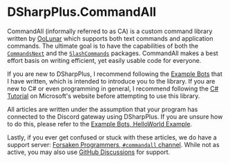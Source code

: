 # DSharpPlus.CommandAll
CommandAll (informally referred to as CA) is a custom command library written by [OoLunar](https://github.com/OoLunar) which supports both text commands and application commands. The ultimate goal is to have the capabilities of both the [`CommandsNext`](https://www.nuget.org/packages/DSharpPlus.CommandsNext) and the [`SlashCommands`](https://www.nuget.org/packages/DSharpPlus.SlashCommands) packages. CommandAll makes a best effort basis on writing efficient, yet easily usable code for everyone.

If you are new to DSharpPlus, I recommend following the [Example Bots](https://github.com/DSharpPlus/Example-Bots) that I have written, which is intended to introduce you to the library. If you are new to C# or even programming in general, I recommend following the [C# Tutorial](https://docs.microsoft.com/en-us/dotnet/csharp/tutorials/intro-to-csharp/) on Microsoft's website before attempting to use this library.

All articles are written under the assumption that your program has connected to the Discord gateway using DSharpPlus. If you are unsure how to do this, please refer to the [Example Bots, HelloWorld Example](https://github.com/DSharpPlus/Example-Bots/tree/4.3.0/src/Core/HelloWorld).

Lastly, if you ever get confused or stuck with these articles, we do have a support server: [Forsaken Programmers, `#commandall` channel](https://discord.gg/6bjPzA8P6h). While not as active, you may also use [GitHub Discussions](https://github.com/OoLunar/DSharpPlus.CommandAll/discussions) for support.